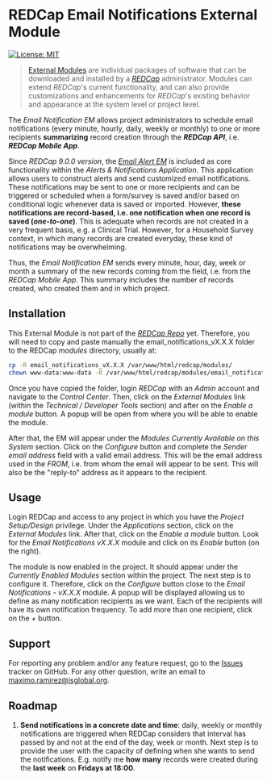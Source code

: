 # REDCap Email Notifications External Module

[![License: MIT](https://img.shields.io/github/license/mashape/apistatus.svg)](https://opensource.org/licenses/MIT)

> [External Modules](https://github.com/vanderbilt/redcap-external-modules) are individual packages of software that can
be downloaded and installed by a [_REDCap_](https://www.project-redcap.org/) administrator. Modules can extend 
_REDCap_'s current functionality, and can also provide customizations and enhancements for _REDCap_'s existing behavior 
and appearance at the system level or project level.

The _Email Notification EM_ allows project administrators to schedule email notifications (every minute, hourly, daily,
weekly or monthly) to one or more recipients **summarizing** record creation through the **_REDCap API_**, i.e. 
**_REDCap Mobile App_**. 

Since _REDCap 9.0.0 version_, the [_Email Alert EM_](https://github.com/vanderbilt-redcap/email-alerts-module) is 
included as core functionality within the _Alerts & Notifications Application_. This application allows users to 
construct alerts and send customized email notifications. These notifications may be sent to one or more recipients and 
can be triggered or scheduled when a form/survey is saved and/or based on conditional logic whenever data is saved or 
imported. However, **these notifications are record-based, i.e. one notification when one record is saved 
(_one-to-one_)**. This is adequate when records are not created in a very frequent basis, e.g. a Clinical Trial. 
However, for a Household Survey context, in which many records are created everyday, these kind of notifications may be 
overwhelming.

Thus, the _Email Notification EM_ sends every minute, hour, day, week or month a summary of the new records coming from 
the field, i.e. from the _REDCap Mobile App_. This summary includes the number of records created, who created them and 
in which project.

## Installation

This External Module is not part of the [_REDCap Repo_](https://redcap.vanderbilt.edu/consortium/modules/index.php) yet.
Therefore, you will need to copy and paste manually the email_notifications_vX.X.X folder to the REDCap _modules_ 
directory, usually at:

```bash
cp -R email_notifications_vX.X.X /var/www/html/redcap/modules/
chown www-data:www-data -R /var/www/html/redcap/modules/email_notifications_vX.X.X 
```

Once you have copied the folder, login _REDCap_ with an _Admin_ account and navigate to the _Control Center_. Then, 
click on the _External Modules_ link (within the _Technical / Developer Tools_ section) and after on the 
_Enable a module_ button. A popup will be open from where you will be able to enable the module.

After that, the EM will appear under the _Modules Currently Available on this System_ section. Click on the _Configure_
button and complete the _Sender email address_ field with a valid email address. This will be the email address used in
the _FROM_, i.e. from whom the email will appear to be sent. This will also be the "reply-to" address as it appears to 
the recipient.

## Usage

Login REDCap and access to any project in which you have the _Project Setup/Design_ privilege. Under the _Applications_
section, click on the _External Modules_ link. After that, click on the _Enable a module_ button. Look for the 
_Email Notifications vX.X.X_ module and click on its _Enable_ button (on the right). 

The module is now enabled in the project. It should appear under the _Currently Enabled Modules_ section within the 
project. The next step is to configure it. Therefore, click on the _Configure_ button close to the 
_Email Notifications - vX.X.X_ module. A popup will be displayed allowing us to define as many notification recipients
as we want. Each of the recipients will have its own notification frequency. To add more than one recipient, click on
the _+_ button. 

## Support

For reporting any problem and/or any feature request, go to the 
[Issues](https://github.com/maxramirez84/redcap-email-notifications-module/issues) tracker on GitHub. For any other 
question, write an email to [maximo.ramirez@isglobal.org](mailto:maximo.ramirez@isglobal.org).

## Roadmap

1. **Send notifications in a concrete date and time**: daily, weekly or monthly notifications are triggered when REDCap
considers that interval has passed by and not at the end of the day, week or month. Next step is to provide the user
with the capacity of defining when she wants to send the notifications. E.g. notify me **how many** records were created 
during the **last week** on **Fridays at 18:00**.